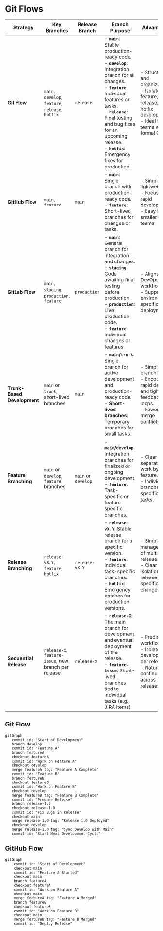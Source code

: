 # Git Flows

| **Strategy**                | **Key Branches**                                     | **Release Branch**  | **Branch Purpose**                                                                                                                                                                                                                                                                        | **Advantages**                                                                                                               | **Disadvantages**                                                                                    | **Use Case**                                                                        |
|-----------------------------|------------------------------------------------------|---------------------|-------------------------------------------------------------------------------------------------------------------------------------------------------------------------------------------------------------------------------------------------------------------------------------------|------------------------------------------------------------------------------------------------------------------------------|------------------------------------------------------------------------------------------------------|-------------------------------------------------------------------------------------|
| **Git Flow**                | `main`, `develop`, `feature`, `release`, `hotfix`    | `release`           | - **`main`**: Stable production-ready code. <br> - **`develop`**: Integration branch for all changes. <br> - **`feature`**: Individual features or tasks. <br> - **`release`**: Final testing and bug fixes for an upcoming release. <br> - **`hotfix`**: Emergency fixes for production. | - Structured and organized. <br> - Isolates feature, release, and hotfix development. <br> - Ideal for teams with formal QA. | - Overhead with long-lived branches. <br> - Complex workflows not ideal for small teams or projects. | Complex projects with well-defined release cycles.                                  |
| **GitHub Flow**             | `main`, `feature`                                    | `main`              | - **`main`**: Single branch with production-ready code. <br> - **`feature`**: Short-lived branches for changes or tasks.                                                                                                                                                                  | - Simple and lightweight. <br> - Focuses on rapid development. <br> - Easy for smaller teams.                                | - Limited formal structure for releases. <br> - Not suitable for managing parallel releases.         | Continuous integration and delivery in small-to-medium projects.                    |
| **GitLab Flow**             | `main`, `staging`, `production`, `feature`           | `production`        | - **`main`**: General branch for integration and changes. <br> - **`staging`**: Code awaiting final testing before production. <br> - **`production`**: Live production code. <br> - **`feature`**: Individual changes or features.                                                       | - Aligns with DevOps workflows. <br> - Supports environment-specific deployments.                                            | - Environment-based branches may require custom workflows for complex systems.                       | Projects requiring environment-based workflows and CI/CD integration.               |
| **Trunk-Based Development** | `main` or `trunk`, short-lived branches              | `main`              | - **`main`/`trunk`**: Single branch for active development and production-ready code. <br> - **Short-lived branches**: Temporary branches for small tasks.                                                                                                                                | - Simplifies branching. <br> - Encourages rapid delivery and tight feedback loops. <br> - Fewer merge conflicts.             | - Requires robust CI/CD pipelines and strict developer discipline.                                   | Fast-moving projects prioritizing frequent small deployments.                       |
| **Feature Branching**       | `main` or `develop`, `feature` branches              | `main` or `develop` | - **`main`/`develop`**: Integration branches for finalized or ongoing development. <br> - **`feature`**: Task-specific or feature-specific branches.                                                                                                                                      | - Clear separation of work by feature. <br> - Individual branches for specific tasks.                                        | - Long-lived feature branches may lead to merge conflicts and integration delays.                    | Teams working on independent, modular tasks or features.                            |
| **Release Branching**       | `release-vX.Y`, `feature`, `hotfix`                  | `release-vX.Y`      | - **`release-vX.Y`**: Stable release branch for a specific version. <br> - **`feature`**: Individual task-specific branches. <br> - **`hotfix`**: Emergency patches for production versions.                                                                                              | - Simplifies management of multiple releases. <br> - Clear isolation of release-specific changes.                            | - Higher branch management overhead. <br> - Repetitive work for fixes across multiple branches.      | Projects with versioned deliverables or multiple supported versions.                |
| **Sequential Release**      | `release-X`, `feature-issue`, new branch per release | `release-X`         | - **`release-X`**: The main branch for development and eventual deployment of the release. <br> - **`feature-issue`**: Short-lived branches tied to individual tasks (e.g., JIRA items).                                                                                                  | - Predictable workflow. <br> - Isolated development per release. <br> - Natural continuity across releases.                  | - Merge conflicts for fixes applied across releases. <br> - Propagation of technical debt.           | Projects with linear, sequential releases needing clear isolation between versions. |

## Git Flow
```mermaid
gitGraph
   commit id: "Start of Development"
   branch develop
   commit id: "Feature A"
   branch featureA
   checkout featureA
   commit id: "Work on Feature A"
   checkout develop
   merge featureA tag: "Feature A Complete"
   commit id: "Feature B"
   branch featureB
   checkout featureB
   commit id: "Work on Feature B"
   checkout develop
   merge featureB tag: "Feature B Complete"
   commit id: "Prepare Release"
   branch release-1.0
   checkout release-1.0
   commit id: "Fix Bugs in Release"
   checkout main
   merge release-1.0 tag: "Release 1.0 Deployed"
   checkout develop
   merge release-1.0 tag: "Sync Develop with Main"
   commit id: "Start Next Development Cycle"
```

## GitHub Flow

```mermaid
gitGraph
    commit id: "Start of Development"
    checkout main
    commit id: "Feature A Started"
    checkout main
    branch featureA
    checkout featureA
    commit id: "Work on Feature A"
    checkout main
    merge featureA tag: "Feature A Merged"
    branch featureB
    checkout featureB
    commit id: "Work on Feature B"
    checkout main
    merge featureB tag: "Feature B Merged"
    commit id: "Deploy Release"

```